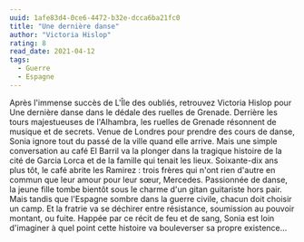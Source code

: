 ```yaml
---
uuid: 1afe83d4-0ce6-4472-b32e-dcca6ba21fc0
title: "Une dernière danse"
author: "Victoria Hislop"
rating: 8
read_date: 2021-04-12
tags:
  - Guerre
  - Espagne
---
```


Après l'immense succès de L'Île des oubliés, retrouvez Victoria Hislop pour Une dernière danse dans le dédale des ruelles de Grenade. Derrière les tours majestueuses de l'Alhambra, les ruelles de Grenade résonnent de musique et de secrets. Venue de Londres pour prendre des cours de danse, Sonia ignore tout du passé de la ville quand elle arrive. Mais une simple conversation au café El Barril va la plonger dans la tragique histoire de la cité de Garcia Lorca et de la famille qui tenait les lieux. Soixante-dix ans plus tôt, le café abrite les Ramirez : trois frères qui n'ont rien d'autre en commun que leur amour pour leur sœur, Mercedes. Passionnée de danse, la jeune fille tombe bientôt sous le charme d'un gitan guitariste hors pair. Mais tandis que l'Espagne sombre dans la guerre civile, chacun doit choisir un camp. Et la fratrie va se déchirer entre résistance, soumission au pouvoir montant, ou fuite. Happée par ce récit de feu et de sang, Sonia est loin d'imaginer à quel point cette histoire va bouleverser sa propre existence…